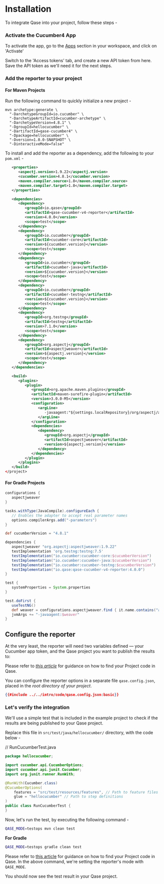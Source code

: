 # Installation

To integrate Qase into your project, follow these steps -

### Activate the Cucumber4 App
To activate the app, go to the [Apps](https://app.qase.io/apps?app=cucumber4-reporter) section in your workspace, and click on 'Activate'

Switch to the 'Access tokens' tab, and create a new API token from here. Save the API token as we'll need it for the next steps.

### Add the reporter to your project

#### For Maven Projects

Run the following command to quickly initialize a new project -

``` 
mvn archetype:generate \
  "-DarchetypeGroupId=io.cucumber" \
  "-DarchetypeArtifactId=cucumber-archetype" \
  "-DarchetypeVersion=4.8.1" \
  "-DgroupId=hellocucumber" \
  "-DartifactId=qase-cucumber4" \
  "-Dpackage=hellocucumber" \
  "-Dversion=1.0.0-SNAPSHOT" \
  "-DinteractiveMode=false"
```

To install and add the reporter as a dependency, add the following to your `pom.xml` -

```xml 
   <properties>
      <aspectj.version>1.9.22</aspectj.version>
      <cucumber.version>4.8.1</cucumber.version>
      <maven.compiler.source>1.8</maven.compiler.source>
      <maven.compiler.target>1.8</maven.compiler.target>
   </properties>

   <dependencies>
      <dependency>
         <groupId>io.qase</groupId>
         <artifactId>qase-cucumber-v4-reporter</artifactId>
         <version>4.0.0</version>
         <scope>test</scope>
      </dependency>
      <dependency>
         <groupId>io.cucumber</groupId>
         <artifactId>cucumber-core</artifactId>
         <version>${cucumber.version}</version>
         <scope>test</scope>
      </dependency>
      <dependency>
         <groupId>io.cucumber</groupId>
         <artifactId>cucumber-java</artifactId>
         <version>${cucumber.version}</version>
         <scope>test</scope>
      </dependency>
      <dependency>
         <groupId>io.cucumber</groupId>
         <artifactId>cucumber-testng</artifactId>
         <version>${cucumber.version}</version>
         <scope>test</scope>
      </dependency>
      <dependency>
         <groupId>org.testng</groupId>
         <artifactId>testng</artifactId>
         <version>7.1.0</version>
         <scope>test</scope>
      </dependency>
      <dependency>
         <groupId>org.aspectj</groupId>
         <artifactId>aspectjweaver</artifactId>
         <version>${aspectj.version}</version>
         <scope>test</scope>
      </dependency>
   </dependencies>

   <build>
      <plugins>
         <plugin>
            <groupId>org.apache.maven.plugins</groupId>
            <artifactId>maven-surefire-plugin</artifactId>
            <version>3.0.0-M5</version>
            <configuration>
               <argLine>
                  -javaagent:"${settings.localRepository}/org/aspectj/aspectjweaver/${aspectj.version}/aspectjweaver-${aspectj.version}.jar"
               </argLine>
            </configuration>
            <dependencies>
               <dependency>
                  <groupId>org.aspectj</groupId>
                  <artifactId>aspectjweaver</artifactId>
                  <version>${aspectj.version}</version>
               </dependency>
            </dependencies>
         </plugin>
      </plugins>
   </build>
</project>
```


#### For Gradle Projects

```groovy
configurations {
   aspectjweaver
}

tasks.withType(JavaCompile).configureEach {
   // Enables the adapter to accept real parameter names
   options.compilerArgs.add("-parameters")
}

def cucumberVersion = "4.8.1"

dependencies {
   aspectjweaver "org.aspectj:aspectjweaver:1.9.22"
   testImplementation 'org.testng:testng:7.5'
   testImplementation("io.cucumber:cucumber-core:$cucumberVersion")
   testImplementation("io.cucumber:cucumber-java:$cucumberVersion")
   testImplementation("io.cucumber:cucumber-testng:$cucumberVersion")
   testImplementation("io.qase:qase-cucumber-v4-reporter:4.0.0")
}

test {
   systemProperties = System.properties
}

test.doFirst {
   useTestNG()
   def weaver = configurations.aspectjweaver.find { it.name.contains("aspectjweaver") }
   jvmArgs += "-javaagent:$weaver"
}
```

## Configure the reporter
At the very least, the reporter will need two variables defined — your Cucumber app token, and the Qase project you want to publish the results to:

Please refer to [*this article*](https://help.qase.io/en/articles/9787250-how-do-i-find-my-project-code) for guidance on how to find your Project code in Qase.

You can configure the reporter options in a separate file `qase.config.json`, placed in the *root directory of your project*.
```json
{{#include ../../intro/code/qase.config.json:basic}} 
```


### Let's verify the integration

We'll use a simple test that is included in the example project to check if the results are being published to your Qase project.

Replace this file in `src/test/java/hellocucumber/` directory, with the code below -

// RunCucumberTest.java   
```java 
package hellocucumber;

import cucumber.api.CucumberOptions;
import cucumber.api.junit.Cucumber;
import org.junit.runner.RunWith;

@RunWith(Cucumber.class)
@CucumberOptions(
    features = "src/test/resources/features", // Path to feature files
    glue = "hellocucumber" // Path to step definitions
)
public class RunCucumberTest {
}
```

Now, let's run the test, by executing the following command -

``` bash
QASE_MODE=testops mvn clean test
```

**For Gradle**
``` bash
QASE_MODE=testops gradle clean test
```

Please refer to [this article](https://help.qase.io/en/articles/9787250-how-do-i-find-my-project-code) for guidance on how to find your Project code in Qase. In the above command, we're setting the reporter's mode with `QASE_MODE`.

You should now see the test result in your Qase project.
